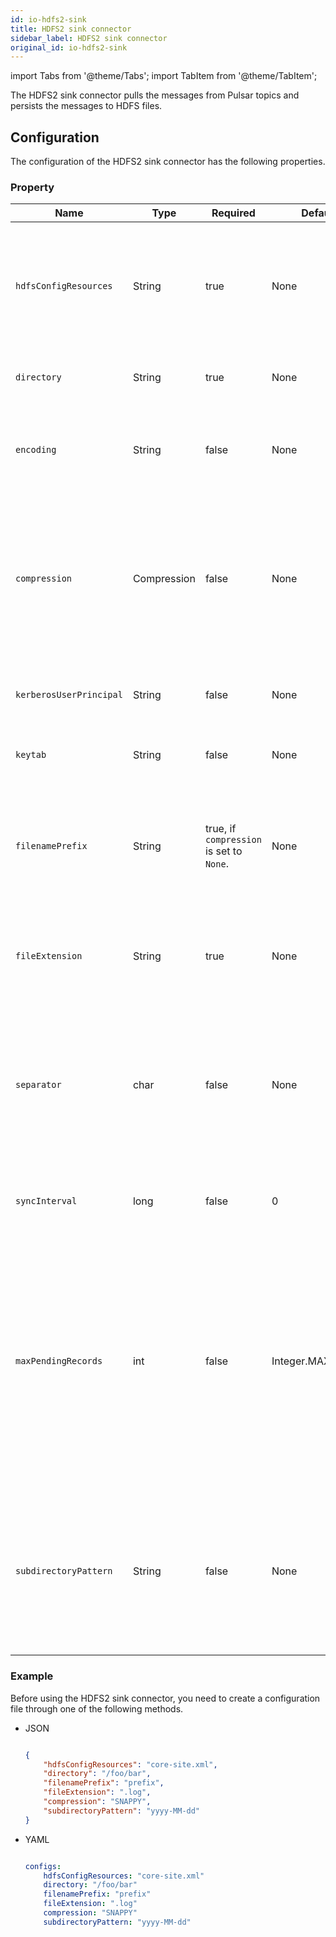 ```yaml
---
id: io-hdfs2-sink
title: HDFS2 sink connector
sidebar_label: HDFS2 sink connector
original_id: io-hdfs2-sink
---
```


import Tabs from '@theme/Tabs';
import TabItem from '@theme/TabItem';


The HDFS2 sink connector pulls the messages from Pulsar topics 
and persists the messages to HDFS files.

## Configuration

The configuration of the HDFS2 sink connector has the following properties.

### Property

| Name | Type|Required | Default | Description 
|------|----------|----------|---------|-------------|
| `hdfsConfigResources` | String|true| None | A file or a comma-separated list containing the Hadoop file system configuration.<br /><br />**Example**<br />'core-site.xml'<br />'hdfs-site.xml' |
| `directory` | String | true | None|The HDFS directory where files read from or written to. |
| `encoding` | String |false |None |The character encoding for the files.<br /><br />**Example**<br />UTF-8<br />ASCII |
| `compression` | Compression |false |None |The compression code used to compress or de-compress the files on HDFS. <br /><br />Below are the available options:<br /><li>BZIP2<br /></li><li>DEFLATE<br /></li><li>GZIP<br /></li><li>LZ4<br /></li><li>SNAPPY</li>|
| `kerberosUserPrincipal` |String| false| None|The principal account of Kerberos user used for authentication. |
| `keytab` | String|false|None| The full pathname of the Kerberos keytab file used for authentication. |
| `filenamePrefix` |String| true, if `compression` is set to `None`. | None |The prefix of the files created inside the HDFS directory.<br /><br />**Example**<br /> The value of topicA result in files named topicA-. |
| `fileExtension` | String| true | None | The extension added to the files written to HDFS.<br /><br />**Example**<br />'.txt'<br /> '.seq' |
| `separator` | char|false |None |The character used to separate records in a text file. <br /><br />If no value is provided, the contents from all records are concatenated together in one continuous byte array. |
| `syncInterval` | long| false |0| The interval between calls to flush data to HDFS disk in milliseconds. |
| `maxPendingRecords` |int| false|Integer.MAX_VALUE |  The maximum number of records that hold in memory before acking. <br /><br />Setting this property to 1 makes every record send to disk before the record is acked.<br /><br />Setting this property to a higher value allows buffering records before flushing them to disk. 
| `subdirectoryPattern` | String | false | None | A subdirectory associated with the created time of the sink.<br />The pattern is the formatted pattern of `directory`'s subdirectory.<br /><br />See [DateTimeFormatter](https://docs.oracle.com/javase/8/docs/api/java/time/format/DateTimeFormatter.html) for pattern's syntax. |

### Example

Before using the HDFS2 sink connector, you need to create a configuration file through one of the following methods.

* JSON 

    ```json

    {
        "hdfsConfigResources": "core-site.xml",
        "directory": "/foo/bar",
        "filenamePrefix": "prefix",
        "fileExtension": ".log",
        "compression": "SNAPPY",
        "subdirectoryPattern": "yyyy-MM-dd"
    }

    ```

* YAML

    ```yaml

    configs:
        hdfsConfigResources: "core-site.xml"
        directory: "/foo/bar"
        filenamePrefix: "prefix"
        fileExtension: ".log"
        compression: "SNAPPY"
        subdirectoryPattern: "yyyy-MM-dd"

    ```
